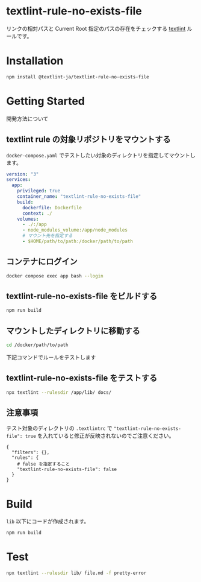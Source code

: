 # textlint-rule-no-exists-file

リンクの相対パスと Current Root 指定のパスの存在をチェックする [textlint](https://github.com/textlint/textlint) ルールです。
# Installation

```bash
npm install @textlint-ja/textlint-rule-no-exists-file
```

# Getting Started

開発方法について

## textlint rule の対象リポジトリをマウントする

`docker-compose.yaml` でテストしたい対象のディレクトリを指定してマウントします。

```yaml
version: "3"
services:
  app:
    privileged: true
    container_name: "textlint-rule-no-exists-file"
    build:
      dockerfile: Dockerfile
      context: ./
    volumes:
      - ./:/app
      - node_modules_volume:/app/node_modules
      # マウント先を指定する
      - $HOME/path/to/path:/docker/path/to/path
```

## コンテナにログイン


```bash
docker compose exec app bash --login
```

## textlint-rule-no-exists-file をビルドする

```bash
npm run build
```

## マウントしたディレクトリに移動する


```bash
cd /docker/path/to/path
```

下記コマンドでルールをテストします


## textlint-rule-no-exists-file をテストする

```bash
npx textlint --rulesdir /app/lib/ docs/
```

## 注意事項

テスト対象のディレクトリの `.textlintrc` で `"textlint-rule-no-exists-file": true` を入れていると修正が反映されないのでご注意ください。

```
{
  "filters": {},
  "rules": {
    # false を指定すること
    "textlint-rule-no-exists-file": false
  }
}

```

# Build

`lib` 以下にコードが作成されます。

```bash
npm run build
```

# Test

```bash
npx textlint --rulesdir lib/ file.md -f pretty-error
```